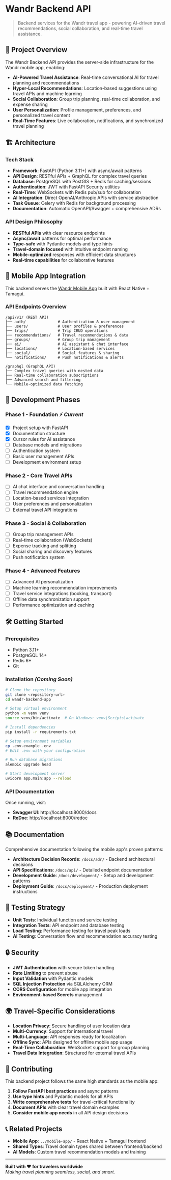 # Wandr Backend API

> Backend services for the Wandr travel app - powering AI-driven travel recommendations, social collaboration, and real-time travel assistance.

## 🎯 Project Overview

The Wandr Backend API provides the server-side infrastructure for the Wandr mobile app, enabling:

- **AI-Powered Travel Assistance**: Real-time conversational AI for travel planning and recommendations
- **Hyper-Local Recommendations**: Location-based suggestions using travel APIs and machine learning
- **Social Collaboration**: Group trip planning, real-time collaboration, and expense sharing
- **User Personalization**: Profile management, preferences, and personalized travel content
- **Real-Time Features**: Live collaboration, notifications, and synchronized travel planning

## 🏗️ Architecture

### **Tech Stack**
- **Framework**: FastAPI (Python 3.11+) with async/await patterns
- **API Design**: RESTful APIs + GraphQL for complex travel queries
- **Database**: PostgreSQL with PostGIS + Redis for caching/sessions
- **Authentication**: JWT with FastAPI Security utilities
- **Real-Time**: WebSockets with Redis pub/sub for collaboration
- **AI Integration**: Direct OpenAI/Anthropic APIs with service abstraction
- **Task Queue**: Celery with Redis for background processing
- **Documentation**: Automatic OpenAPI/Swagger + comprehensive ADRs

### **API Design Philosophy**
- **RESTful APIs** with clear resource endpoints
- **Async/await** patterns for optimal performance
- **Type-safe** with Pydantic models and type hints
- **Travel-domain focused** with intuitive endpoint naming
- **Mobile-optimized** responses with efficient data structures
- **Real-time capabilities** for collaborative features

## 📱 Mobile App Integration

This backend serves the [Wandr Mobile App](../mobile-app) built with React Native + Tamagui.

### **API Endpoints Overview**
```
/api/v1/ (REST API)
├── auth/              # Authentication & user management
├── users/             # User profiles & preferences  
├── trips/             # Trip CRUD operations
├── recommendations/   # Travel recommendations & data
├── groups/            # Group trip management
├── ai/                # AI assistant & chat interface
├── locations/         # Location-based services
├── social/            # Social features & sharing
└── notifications/     # Push notifications & alerts

/graphql (GraphQL API)
├── Complex travel queries with nested data
├── Real-time collaboration subscriptions
├── Advanced search and filtering
└── Mobile-optimized data fetching
```

## 🚀 Development Phases

### **Phase 1 - Foundation** ⚡ *Current*
- [x] Project setup with FastAPI
- [x] Documentation structure
- [x] Cursor rules for AI assistance
- [ ] Database models and migrations
- [ ] Authentication system
- [ ] Basic user management APIs
- [ ] Development environment setup

### **Phase 2 - Core Travel APIs** 
- [ ] AI chat interface and conversation handling
- [ ] Travel recommendation engine
- [ ] Location-based services integration
- [ ] User preferences and personalization
- [ ] External travel API integrations

### **Phase 3 - Social & Collaboration**
- [ ] Group trip management APIs
- [ ] Real-time collaboration (WebSockets)
- [ ] Expense tracking and splitting
- [ ] Social sharing and discovery features
- [ ] Push notification system

### **Phase 4 - Advanced Features**
- [ ] Advanced AI personalization
- [ ] Machine learning recommendation improvements
- [ ] Travel service integrations (booking, transport)
- [ ] Offline data synchronization support
- [ ] Performance optimization and caching

## 🛠️ Getting Started

### **Prerequisites**
- Python 3.11+
- PostgreSQL 14+
- Redis 6+
- Git

### **Installation** *(Coming Soon)*
```bash
# Clone the repository
git clone <repository-url>
cd wandr-backend-app

# Setup virtual environment
python -m venv venv
source venv/bin/activate  # On Windows: venv\Scripts\activate

# Install dependencies
pip install -r requirements.txt

# Setup environment variables
cp .env.example .env
# Edit .env with your configuration

# Run database migrations
alembic upgrade head

# Start development server
uvicorn app.main:app --reload
```

### **API Documentation**
Once running, visit:
- **Swagger UI**: http://localhost:8000/docs
- **ReDoc**: http://localhost:8000/redoc

## 📚 Documentation

Comprehensive documentation following the mobile app's proven patterns:

- **Architecture Decision Records**: `/docs/adr/` - Backend architectural decisions
- **API Specifications**: `/docs/api/` - Detailed endpoint documentation  
- **Development Guide**: `/docs/development/` - Setup and development patterns
- **Deployment Guide**: `/docs/deployment/` - Production deployment instructions

## 🧪 Testing Strategy

- **Unit Tests**: Individual function and service testing
- **Integration Tests**: API endpoint and database testing
- **Load Testing**: Performance testing for travel peak loads
- **AI Testing**: Conversation flow and recommendation accuracy testing

## 🔒 Security

- **JWT Authentication** with secure token handling
- **Rate Limiting** to prevent abuse
- **Input Validation** with Pydantic models
- **SQL Injection Protection** via SQLAlchemy ORM
- **CORS Configuration** for mobile app integration
- **Environment-based Secrets** management

## 🌍 Travel-Specific Considerations

- **Location Privacy**: Secure handling of user location data
- **Multi-Currency**: Support for international travel
- **Multi-Language**: API responses ready for localization
- **Offline Sync**: APIs designed for offline mobile app usage
- **Real-Time Collaboration**: WebSocket support for group planning
- **Travel Data Integration**: Structured for external travel APIs

## 🤝 Contributing

This backend project follows the same high standards as the mobile app:

1. **Follow FastAPI best practices** and async patterns
2. **Use type hints** and Pydantic models for all APIs
3. **Write comprehensive tests** for travel-critical functionality
4. **Document APIs** with clear travel domain examples
5. **Consider mobile app needs** in all API design decisions

## 📞 Related Projects

- **Mobile App**: `../mobile-app/` - React Native + Tamagui frontend
- **Shared Types**: Travel domain types shared between frontend/backend
- **AI Models**: Custom travel recommendation models and training

---

**Built with ❤️ for travelers worldwide**  
*Making travel planning seamless, social, and smart.* 